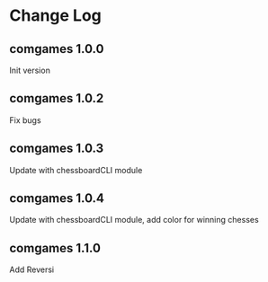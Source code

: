# Change Log

## comgames 1.0.0
Init version 

## comgames 1.0.2
Fix bugs

## comgames 1.0.3
Update with chessboardCLI module

## comgames 1.0.4
Update with chessboardCLI module, add color for winning chesses

## comgames 1.1.0
Add Reversi
